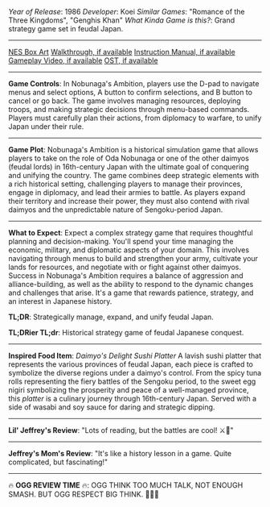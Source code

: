 *Year of Release*: 1986
*Developer*: Koei
*Similar Games*: "Romance of the Three Kingdoms", "Genghis Khan"
*What Kinda Game is this?*: Grand strategy game set in feudal Japan.

---
[NES Box Art](https://www.google.com/search?tbm=isch&q=NES+Box+Art+Nobunaga's+Ambition) 
[Walkthrough, if available](https://www.google.com/search?q=Walkthrough+NES+Nobunaga's+Ambition)
[Instruction Manual, if available](https://www.google.com/search?q=NES+Instruction+Manual+Nobunaga's+Ambition)
[Gameplay Video, if available](https://www.youtube.com/results?search_query=gameplay+NES+Nobunaga's+Ambition) 
[OST, if available](https://www.youtube.com/results?search_query=gameplay+NES+Nobunaga's+Ambition+OST)

- - -
**Game Controls**:
In Nobunaga's Ambition, players use the D-pad to navigate menus and select options, A button to confirm selections, and B button to cancel or go back. The game involves managing resources, deploying troops, and making strategic decisions through menu-based commands. Players must carefully plan their actions, from diplomacy to warfare, to unify Japan under their rule.

- - -
**Game Plot**: 
Nobunaga's Ambition is a historical simulation game that allows players to take on the role of Oda Nobunaga or one of the other daimyos (feudal lords) in 16th-century Japan with the ultimate goal of conquering and unifying the country. The game combines deep strategic elements with a rich historical setting, challenging players to manage their provinces, engage in diplomacy, and lead their armies to battle. As players expand their territory and increase their power, they must also contend with rival daimyos and the unpredictable nature of Sengoku-period Japan.

- - -
**What to Expect**: 
Expect a complex strategy game that requires thoughtful planning and decision-making. You'll spend your time managing the economic, military, and diplomatic aspects of your domain. This involves navigating through menus to build and strengthen your army, cultivate your lands for resources, and negotiate with or fight against other daimyos. Success in Nobunaga's Ambition requires a balance of aggression and alliance-building, as well as the ability to respond to the dynamic changes and challenges that arise. It's a game that rewards patience, strategy, and an interest in Japanese history.

**TL;DR**:
Strategically manage, expand, and unify feudal Japan.

**TL;DRier TL;dr**: 
Historical strategy game of feudal Japanese conquest.

---
**Inspired Food Item**: *Daimyo's Delight Sushi Platter*
A lavish sushi platter that represents the various provinces of feudal Japan, each piece is crafted to symbolize the diverse regions under a daimyo's control. From the spicy tuna rolls representing the fiery battles of the Sengoku period, to the sweet egg nigiri symbolizing the prosperity and peace of a well-managed province, this *platter* is a culinary journey through 16th-century Japan. Served with a side of wasabi and soy sauce for daring and strategic dipping.

---
**Lil' Jeffrey's Review**: "Lots of reading, but the battles are cool! ⚔️🏯"

---
**Jeffrey's Mom's Review**: "It's like a history lesson in a game. Quite complicated, but fascinating!"

---
🔥 **OGG REVIEW TIME** 🔥: OGG THINK TOO MUCH TALK, NOT ENOUGH SMASH. BUT OGG RESPECT BIG THINK. 🤔🏯🔨
